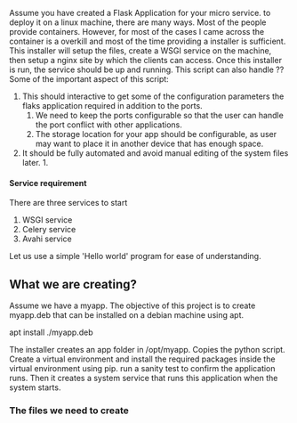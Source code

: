 
Assume you have created a Flask Application for your micro service. to deploy it on a linux machine, there are many ways. Most of the people provide containers. However, for most of the cases I came across the container is a overkill and most of the time providing a installer is sufficient. This installer will setup the files, create a WSGI service on the machine, then setup a nginx site by which the clients can access. Once this installer is run, the service should be up and running. This script can also handle ??
Some of the important aspect of this script:
1. This should interactive to get some of the configuration parameters the flaks application required in addition to the ports. 
	1. We need to keep the ports configurable so that the user can handle the port conflict with other applications.
	2. The storage location for your app should be configurable, as user may want to place it in another device that has enough space.
2. It should be fully automated and avoid manual editing of the system files later. 
	1. 


#### Service requirement
There are three services to start
1. WSGI service
2. Celery service
3. Avahi service



Let us use a simple 'Hello world' program for ease of understanding. 
## What we are creating?

Assume we have a myapp. The objective of this project is to create myapp.deb that can be installed on a debian machine using apt.

apt install ./myapp.deb

The installer creates an app folder in /opt/myapp. Copies the python script. Create a virtual environment and install the required packages inside the virtual environment  using pip. run a sanity test to confirm the application runs. Then it creates a system service that runs this application when the system starts. 

### The files we need to  create